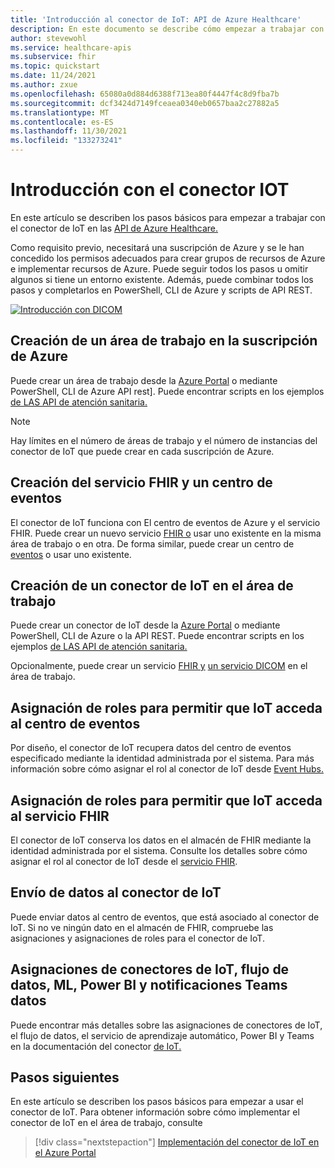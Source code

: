 ```yaml
---
title: 'Introducción al conector de IoT: API de Azure Healthcare'
description: En este documento se describe cómo empezar a trabajar con el conector de IoT en las API de Azure Healthcare.
author: stevewohl
ms.service: healthcare-apis
ms.subservice: fhir
ms.topic: quickstart
ms.date: 11/24/2021
ms.author: zxue
ms.openlocfilehash: 65080a0d884d6388f713ea80f4447f4c8d9fba7b
ms.sourcegitcommit: dcf3424d7149fceaea0340eb0657baa2c27882a5
ms.translationtype: MT
ms.contentlocale: es-ES
ms.lasthandoff: 11/30/2021
ms.locfileid: "133273241"
---
```

# <a name="get-started-with-the-iot-connector"></a>Introducción con el conector IOT

En este artículo se describen los pasos básicos para empezar a trabajar con el conector de IoT en las [API de Azure Healthcare.](../healthcare-apis-overview.md) 

Como requisito previo, necesitará una suscripción de Azure y se le han concedido los permisos adecuados para crear grupos de recursos de Azure e implementar recursos de Azure. Puede seguir todos los pasos u omitir algunos si tiene un entorno existente. Además, puede combinar todos los pasos y completarlos en PowerShell, CLI de Azure y scripts de API REST.

[![Introducción con DICOM](media/get-started-with-iot.png)](media/get-started-with-iot.png#lightbox)

## <a name="create-a-workspace-in-your-azure-subscription"></a>Creación de un área de trabajo en la suscripción de Azure

Puede crear un área de trabajo desde la [Azure Portal](../healthcare-apis-quickstart.md) o mediante PowerShell, CLI de Azure API rest]. Puede encontrar scripts en los ejemplos [de LAS API de atención sanitaria.](https://github.com/microsoft/healthcare-apis-samples/tree/main/src/scripts)

> [!NOTE]
> Hay límites en el número de áreas de trabajo y el número de instancias del conector de IoT que puede crear en cada suscripción de Azure.

## <a name="create-the-fhir-service-and-an-event-hub"></a>Creación del servicio FHIR y un centro de eventos

El conector de IoT funciona con El centro de eventos de Azure y el servicio FHIR. Puede crear un nuevo servicio [FHIR o](../fhir/get-started-with-fhir.md) usar uno existente en la misma área de trabajo o en otra. De forma similar, puede crear un centro de [eventos](../../event-hubs/event-hubs-create.md) o usar uno existente.


## <a name="create-a-iot-connector-in-the-workspace"></a>Creación de un conector de IoT en el área de trabajo

Puede crear un conector de IoT desde la [Azure Portal](deploy-iot-connector-in-azure.md) o mediante PowerShell, CLI de Azure o la API REST. Puede encontrar scripts en los ejemplos [de LAS API de atención sanitaria.](https://github.com/microsoft/healthcare-apis-samples/tree/main/src/scripts)

Opcionalmente, puede crear un servicio [FHIR y](../fhir/fhir-portal-quickstart.md) [un servicio DICOM](../dicom/deploy-dicom-services-in-azure.md) en el área de trabajo.

## <a name="assign-roles-to-allow-iot-to-access-event-hub"></a>Asignación de roles para permitir que IoT acceda al centro de eventos

Por diseño, el conector de IoT recupera datos del centro de eventos especificado mediante la identidad administrada por el sistema. Para más información sobre cómo asignar el rol al conector de IoT desde [Event Hubs.](../../healthcare-apis/iot/deploy-iot-connector-in-azure.md#granting-iot-connector-access)

## <a name="assign-roles-to-allow-iot-to-access-fhir-service"></a>Asignación de roles para permitir que IoT acceda al servicio FHIR

El conector de IoT conserva los datos en el almacén de FHIR mediante la identidad administrada por el sistema. Consulte los detalles sobre cómo asignar el rol al conector de IoT desde el [servicio FHIR](../../healthcare-apis/iot/deploy-iot-connector-in-azure.md#accessing-the-iot-connector-from-the-fhir-service).

## <a name="sending-data-to-the-iot-connector"></a>Envío de datos al conector de IoT

Puede enviar datos al centro de eventos, que está asociado al conector de IoT. Si no ve ningún dato en el almacén de FHIR, compruebe las asignaciones y asignaciones de roles para el conector de IoT.

## <a name="iot-connector-mappings-data-flow-ml-power-bi-and-teams-notifications"></a>Asignaciones de conectores de IoT, flujo de datos, ML, Power BI y notificaciones Teams datos

Puede encontrar más detalles sobre las asignaciones de conectores de IoT, el flujo de datos, el servicio de aprendizaje automático, Power BI y Teams en la documentación del conector [de IoT.](iot-connector-overview.md)

## <a name="next-steps"></a>Pasos siguientes

En este artículo se describen los pasos básicos para empezar a usar el conector de IoT. Para obtener información sobre cómo implementar el conector de IoT en el área de trabajo, consulte

>[!div class="nextstepaction"]
>[Implementación del conector de IoT en el Azure Portal](deploy-iot-connector-in-azure.md)